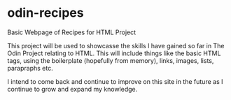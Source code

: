 # odin-recipes
Basic Webpage of Recipes for HTML Project

This project will be used to showcasse the skills I have gained so far in The Odin Project relating to HTML. This will include things like the basic HTML tags, using the boilerplate (hopefully from memory), links, images, lists, parapraphs etc.

I intend to come back and continue to improve on this site in the future as I continue to grow and expand my knowledge.